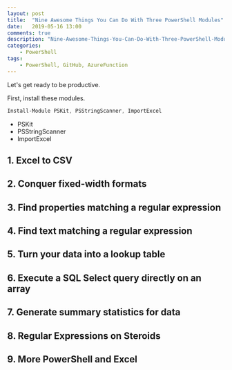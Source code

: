 ```yaml
---
layout: post
title:  "Nine Awesome Things You Can Do With Three PowerShell Modules"
date:   2019-05-16 13:00
comments: true
description: "Nine-Awesome-Things-You-Can-Do-With-Three-PowerShell-Modules"
categories:
    - PowerShell
tags:
    - PowerShell, GitHub, AzureFunction
---
```


Let's get ready to be productive.

First, install these modules.

```PowerShell
Install-Module PSKit, PSStringScanner, ImportExcel
```

- PSKit
- PSStringScanner
- ImportExcel

## 1. Excel to CSV
## 2. Conquer fixed-width formats
## 3. Find properties matching a regular expression
## 4. Find text matching a regular expression
## 5. Turn your data into a lookup table
## 6. Execute a SQL Select query directly on an array
## 7. Generate summary statistics for data
## 8. Regular Expressions on Steroids
## 9. More PowerShell and Excel